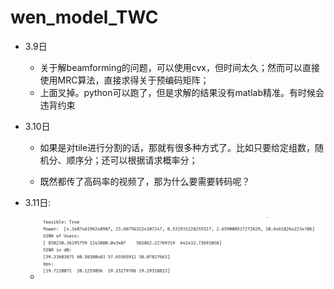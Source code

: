 # wen_model_TWC

- 3.9日
  - 关于解beamforming的问题，可以使用cvx，但时间太久；然而可以直接使用MRC算法，直接求得关于预编码矩阵；
  - 上面叉掉。python可以跑了，但是求解的结果没有matlab精准。有时候会违背约束
- 3.10日
  - 如果是对tile进行分割的话，那就有很多种方式了。比如只要给定组数，随机分、顺序分；还可以根据请求概率分；

  - 既然都传了高码率的视频了，那为什么要需要转码呢？ 

- 3.11日:
  - ![enen](runs/pic/img.png) 